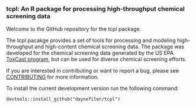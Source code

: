 ### tcpl: An R package for processing high-throughput chemical screening data

Welcome to the GitHub repository for the tcpl package.

The tcpl pacakge provides a set of tools for processing and modeling high-throughput and high-content chemical screening data. The package was developed for the chemical screening data generated by the US EPA [ToxCast program](https://www.epa.gov/chemical-research/toxicity-forecasting), but can be used for diverse chemical screening efforts.

If you are interested in contributing or want to report a bug, please see [CONTRIBUTING](CONTRIBUTING.md) for more information. 

To install the current development version run the following command:

    devtools::install_github("daynefiler/tcpl")

